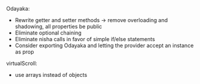Odayaka:
- Rewrite getter and setter methods -> remove overloading and shadowing, all properties be public
- Eliminate optional chaining
- Eliminate nisha calls in favor of simple if/else statements
- Consider exporting Odayaka and letting the provider accept an instance as prop

virtualScroll:
- use arrays instead of objects
